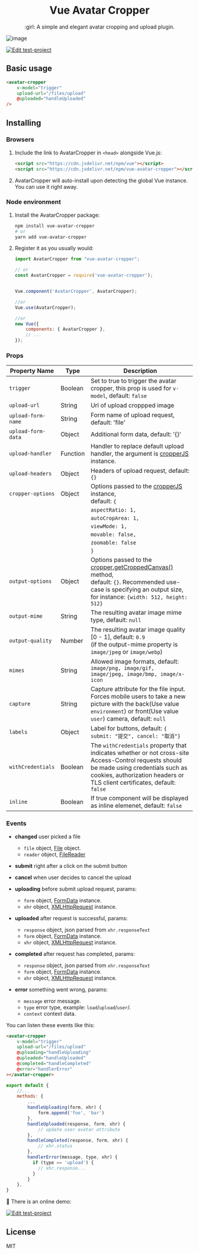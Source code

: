 <h1 align="center">Vue Avatar Cropper</h1>

<p align="center"> :girl: A simple and elegant avatar cropping and upload plugin.</p>

![image](https://user-images.githubusercontent.com/1472352/28398207-b32907b0-6d38-11e7-998a-32d34362b341.png)

[![Edit test-project](https://codesandbox.io/static/img/play-codesandbox.svg)](https://codesandbox.io/s/github/overtrue/vue-avatar-cropper-demo/tree/master/)

## Basic usage

```html
<avatar-cropper
    v-model="trigger"
    upload-url="/files/upload"
    @uploaded="handleUploaded"
/>
```

## Installing

### Browsers

1. Include the link to AvatarCropper in `<head>` alongside Vue.js:

   ```html
   <script src="https://cdn.jsdelivr.net/npm/vue"></script>
   <script src="https://cdn.jsdelivr.net/npm/vue-avatar-cropper"></script>
   ```

2. AvatarCropper will auto-install upon detecting the global Vue instance. You can use
   it right away.

### Node environment

1. Install the AvatarCropper package:

   ```sh
   npm install vue-avatar-cropper
   # or
   yarn add vue-avatar-cropper
   ```

2. Register it as you usually would:

   ```js
   import AvatarCropper from "vue-avatar-cropper";

   // or
   const AvatarCropper = require('vue-avatar-cropper');


   Vue.component('AvatarCropper', AvatarCropper);

   //or
   Vue.use(AvatarCropper);

   //or
   new Vue({
       components: { AvatarCropper },
       // ...
   });
   ```

### Props

 Property Name | Type | Description
 -------- | -------- | --------
 `trigger` | Boolean | Set to true to trigger the avatar cropper, this prop is used for `v-model`, default: `false`
 `upload-url` | String | Url of upload croppped image
 `upload-form-name` | String | Form name of upload request, default: 'file'
 `upload-form-data` | Object | Additional form data, default: '{}'
 `upload-handler` | Function | Handler to replace default upload handler, the argument is [cropperJS](https://github.com/fengyuanchen/cropperjs) instance.
 `upload-headers` | Object | Headers of upload request, default: `{}`
 `cropper-options` | Object | Options passed to the [cropperJS](https://github.com/fengyuanchen/cropperjs#options) instance, <br>default: `{`
   | | |    `aspectRatio: 1,`
   | | |    `autoCropArea: 1,`
   | | |    `viewMode: 1,`
   | | |    `movable: false,`
   | | |    `zoomable: false`
   | | |    `}`
 `output-options` | Object | Options passed to the [cropper.getCroppedCanvas()](https://github.com/fengyuanchen/cropperjs#getcroppedcanvasoptions) method, <br>default: `{}`. Recommended use-case is specifying an output size, for instance: `{width: 512, height: 512}`
 `output-mime` | String | The resulting avatar image mime type, default: `null`
 `output-quality` | Number | The resulting avatar image quality [0 - 1], default: `0.9`<br>(if the output-mime property is `image/jpeg` or `image/webp`)
 `mimes` | String | Allowed image formats, default: <br>`image/png, image/gif, image/jpeg, image/bmp, image/x-icon`
 `capture` | String | Capture attribute for the file input. Forces mobile users to take a new picture with the back(Use value `environment`) or front(Use value `user`) camera, default: `null`
 `labels` | Object | Label for buttons, default: `{ submit: "提交", cancel: "取消"}`
 `withCredentials` | Boolean | The `withCredentials` property that indicates whether or not cross-site Access-Control requests should be made using credentials such as cookies, authorization headers or TLS client certificates, default: `false`
 `inline` | Boolean | If true component will be displayed as inline elemenet, default: `false`

### Events

- **changed** user picked a file
  - `file` object, [File](https://developer.mozilla.org/zh-CN/docs/Web/API/File) object.
  - `reader` object, [FileReader](https://developer.mozilla.org/zh-CN/docs/Web/API/FileReader)

- **submit** right after a click on the submit button

- **cancel** when user decides to cancel the upload

- **uploading** before submit upload request, params:
  - `form` object, [FormData](https://developer.mozilla.org/en-US/docs/Web/API/FormData) instance.
  - `xhr`  object, [XMLHttpRequest](https://developer.mozilla.org/en-US/docs/Web/API/XMLHttpRequest) instance.

- **uploaded** after request is successful, params:
  - `response` object, json parsed from `xhr.responseText`
  - `form` object, [FormData](https://developer.mozilla.org/en-US/docs/Web/API/FormData) instance.
  - `xhr`  object, [XMLHttpRequest](https://developer.mozilla.org/en-US/docs/Web/API/XMLHttpRequest) instance.

- **completed** after request has completed, params:
  - `response` object, json parsed from `xhr.responseText`
  - `form` object, [FormData](https://developer.mozilla.org/en-US/docs/Web/API/FormData) instance.
  - `xhr`  object, [XMLHttpRequest](https://developer.mozilla.org/en-US/docs/Web/API/XMLHttpRequest) instance.

- **error** something went wrong, params:
  - `message` error message.
  - `type` error type, example: `load`/`upload`/`user`/.
  - `context` context data.

You can listen these events like this:

```html
<avatar-cropper
    v-model="trigger"
    upload-url="/files/upload"
    @uploading="handleUploading"
    @uploaded="handleUploaded"
    @completed="handleCompleted"
    @error="handlerError"
></avatar-cropper>
```

```js
export default {
    //...
    methods: {
        ...
        handleUploading(form, xhr) {
            form.append('foo', 'bar')
        },
        handleUploaded(response, form, xhr) {
            // update user avatar attribute
        },
        handleCompleted(response, form, xhr) {
            // xhr.status
        },
        handlerError(message, type, xhr) {
          if (type == 'upload') {
            // xhr.response...
          }
        }
    },
}
```

:rocket: There is an online demo:

[![Edit test-project](https://codesandbox.io/static/img/play-codesandbox.svg)](https://codesandbox.io/s/github/overtrue/vue-avatar-cropper-demo/tree/master/)

## License

MIT
